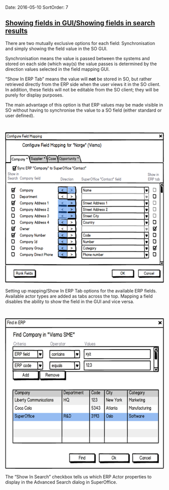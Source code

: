 Date: 2016-05-10
SortOrder: 7

[Showing fields in GUI/Showing fields in search results]()
-----------------------------------------------------------------------

There are two mutually exclusive options for each field: Synchronisation and simply showing the field value in the SO GUI.

Synchronisation means the value is passed between the systems and stored on each side (which way(s) the value passes is determined by the direction values selected in the field mapping GUI.

“Show In ERP Tab” means the value will **not** be stored in SO, but rather retrieved directly from the ERP side when the user views it in the SO client. In addition, these fields will not be editable from the SO client; they will be purely for display purposes.

The main advantage of this option is that ERP values may be made visible in SO without having to synchronise the value to a SO field (either standard or user defined).

 

<img src="../Erp%20Sync%20Connector%20Interface_files/image007.png" id="Picture 4" width="627" height="476" />

Setting up mapping/Show In ERP Tab options for the available ERP fields. Available actor types are added as tabs across the top. Mapping a field disables the ability to show the field in the GUI and vice versa.

 

<img src="../Erp%20Sync%20Connector%20Interface_files/image002.png" id="Picture 4" width="627" height="476" />

The “Show In Search” checkbox tells us which ERP Actor properties to display in the Advanced Search dialog in SuperOffice.
 
